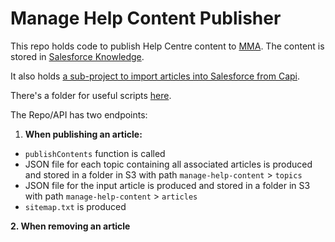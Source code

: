 # Manage Help Content Publisher

This repo holds code to publish Help Centre content to [MMA](https://manage.theguardian.com/help-centre).
The content is stored in [Salesforce Knowledge](https://gnmtouchpoint.lightning.force.com/lightning/o/Knowledge__kav/list?filterName=00B5I000003lI1KUAU).

It also holds [a sub-project to import articles into Salesforce from Capi](legacy-content-import).  

There's a folder for useful scripts [here](scripts).

The Repo/API has two endpoints:

1. **When publishing an article:**

- `publishContents` function is called
- JSON file for each topic containing all associated articles is produced and stored in a folder in S3 with path `manage-help-content` > `topics`  
- JSON file for the input article is produced and stored in a folder in S3 with path `manage-help-content` > `articles`
- `sitemap.txt` is produced

**2. When removing an article**
